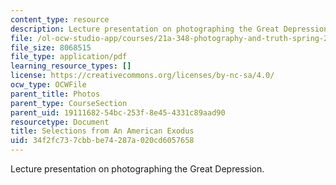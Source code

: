 ```yaml
---
content_type: resource
description: Lecture presentation on photographing the Great Depression.
file: /ol-ocw-studio-app/courses/21a-348-photography-and-truth-spring-2008/34f2fc737cbbbe74287a020cd6057658_MIT21A_348S08_exodus.pdf
file_size: 8068515
file_type: application/pdf
learning_resource_types: []
license: https://creativecommons.org/licenses/by-nc-sa/4.0/
ocw_type: OCWFile
parent_title: Photos
parent_type: CourseSection
parent_uid: 19111682-54bc-253f-8e45-4331c89aad90
resourcetype: Document
title: Selections from An American Exodus
uid: 34f2fc73-7cbb-be74-287a-020cd6057658
---
```

Lecture presentation on photographing the Great Depression.